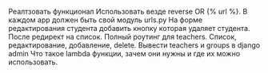 Реалтзовать функционал
Использовать везде reverse OR {% url %}. В каждом app должен быть свой модуль urls.py
На форме редактирования студента добавить кнопку которая удаляет студента. После редирект на список.
Полный роутинг для teachers. Список, редактирование, добавление, delete.
Вывести teachers и groups в django admin
Что такое lambda функции, зачем они нужны и где их можно использовать.